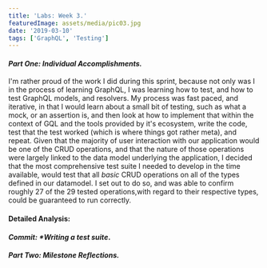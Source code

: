 ```yaml
---
title: 'Labs: Week 3.'
featuredImage: assets/media/pic03.jpg
date: '2019-03-10'
tags: ['GraphQL', 'Testing']
---
```


#### _Part One:_ *Individual Accomplishments.*

I'm rather proud of the work I did during this sprint, because not only was I in the process of learning GraphQL, I was learning how to test, and how to test GraphQL models, and resolvers. My process was fast paced, and iterative, in that I would learn about a small bit of testing, such as what a mock, or an assertion is, and then look at how to implement that within the context of GQL and the tools provided by it's ecosystem, write the code, test that the test worked (which is where things got rather meta), and repeat.
Given that the majority of user interaction with our application would be one of the CRUD operations, and that the nature of those operations were largely linked to the data model underlying the application, I decided that the most comprehensive test suite I needed to develop in the time available, would test that all _basic_ CRUD operations on all of the types defined in our datamodel. I set out to do so, and was able to confirm roughly 27 of the 29 tested operations,with regard to their respective types, could be guaranteed to run correctly.

#### Detailed Analysis:
 #### _Commit:_ _*Writing a test suite_.

  #### _Part Two:_ *Milestone Reflections.*